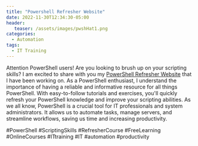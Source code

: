 ```yaml
---
title: "Powershell Refresher Website"
date: 2022-11-30T12:34:30-05:00
header:
   teaser: /assets/images/pwshHat1.png
categories:
  - Automation
tags:
  - IT Training 
---
```


Attention PowerShell users! Are you looking to brush up on your scripting skills?
I am excited to share with you my [PowerShell Refresher Website](https://arcelopera.github.io/PowershellWeb/) that I have been working on. 
As a PowerShell enthusiast, I understand the importance of having a reliable and informative resource for all things PowerShell.
With easy-to-follow tutorials and exercises, you'll quickly refresh your PowerShell knowledge and improve your scripting abilities.
As we all know, PowerShell is a crucial tool for IT professionals and system administrators. 
It allows us to automate tasks, manage servers, and streamline workflows, saving us time and increasing productivity.
 
#PowerShell #ScriptingSkills #RefresherCourse #FreeLearning #OnlineCourses #ITtraining #IT #automation #productivity

